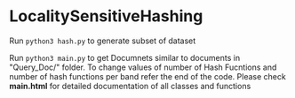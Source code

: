 # LocalitySensitiveHashing

Run `python3 hash.py` to generate subset of dataset

Run `python3 main.py` to get Documnets similar to documents in "Query_Doc/" folder.
To change values of number of Hash Fucntions and number of hash functions per band refer the end of the code.
Please check **main.html** for detailed documentation of all classes and functions